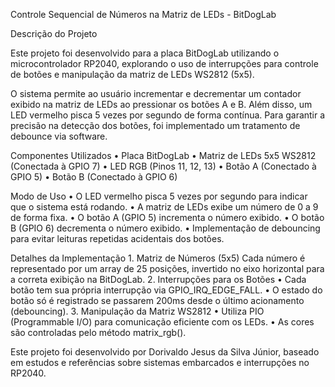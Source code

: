 Controle Sequencial de Números na Matriz de LEDs - BitDogLab

Descrição do Projeto

Este projeto foi desenvolvido para a placa BitDogLab utilizando o microcontrolador RP2040, explorando o uso de interrupções para controle de botões e manipulação da matriz de LEDs WS2812 (5x5).

O sistema permite ao usuário incrementar e decrementar um contador exibido na matriz de LEDs ao pressionar os botões A e B. Além disso, um LED vermelho pisca 5 vezes por segundo de forma contínua. 
Para garantir a precisão na detecção dos botões, foi implementado um tratamento de debounce via software.

Componentes Utilizados
	•	Placa BitDogLab
	•	Matriz de LEDs 5x5 WS2812 (Conectada à GPIO 7)
	•	LED RGB (Pinos 11, 12, 13)
	•	Botão A (Conectado à GPIO 5)
	•	Botão B (Conectado à GPIO 6)

Modo de Uso
	•	O LED vermelho pisca 5 vezes por segundo para indicar que o sistema está rodando.
	•	A matriz de LEDs exibe um número de 0 a 9 de forma fixa.
	•	O botão A (GPIO 5) incrementa o número exibido.
	•	O botão B (GPIO 6) decrementa o número exibido.
	•	Implementação de debouncing para evitar leituras repetidas acidentais dos botões.

Detalhes da Implementação
	1.	Matriz de Números (5x5)
Cada número é representado por um array de 25 posições, invertido no eixo horizontal para a correta exibição na BitDogLab.
	2.	Interrupções para os Botões
	•	Cada botão tem sua própria interrupção via GPIO_IRQ_EDGE_FALL.
	•	O estado do botão só é registrado se passarem 200ms desde o último acionamento (debouncing).
	3.	Manipulação da Matriz WS2812
	•	Utiliza PIO (Programmable I/O) para comunicação eficiente com os LEDs.
	•	As cores são controladas pelo método matrix_rgb().

Este projeto foi desenvolvido por Dorivaldo Jesus da Silva Júnior, baseado em estudos e referências sobre sistemas embarcados e interrupções no RP2040.
